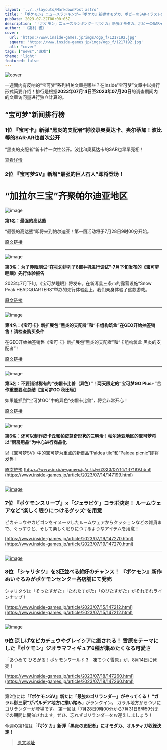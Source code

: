 ```yaml
---
layout: '../../layouts/MarkdownPost.astro'
title: '「ポケモン」ニュースランキング―『ポケカ』新弾オモダカ、ポピーのSARイラストが眩しい！『ポケモンSV』にはゴリランダーが襲来'
pubDate: 2023-07-22T00:00:03Z
description: '「ポケモン」ニュースランキング―『ポケカ』新弾オモダカ、ポピーのSARイラストが眩しい！『ポケモンSV』にはゴリランダーが襲来'
author: '《高村 響》'
cover:
  url: 'https://www.inside-games.jp/imgs/ogp_f/1217192.jpg'
  square: 'https://www.inside-games.jp/imgs/ogp_f/1217192.jpg'
  alt: "cover"
tags: ["news","游戏"]
theme: 'light'
featured: false
---
```


![cover](https://www.inside-games.jp/imgs/ogp_f/1217192.jpg)

一週間内有反响的“宝可梦”系列相关文章是哪些？在Inside“宝可梦”文章中以排行形式简要介绍！排行是根据<b>2023年07月14日至2023年07月20日</b>的调查期间内的文章访问量进行独立计算的。

## “宝可梦”新闻排行榜

### 1位 『宝可卡』新弹“黑炎的支配者”将收录奥莫达卡、奥尔蒂加！波比等的SAR·AR也首次公开

“黑炎的支配者”新卡片一次性公开。波比和奥莫达卡的SAR也早早亮相！

[查看详情](https://www.inside-games.jp/article/2023/07/14/147196.html)

### 2位 『宝可梦SV』新增“最强的巨人石人”即将登场！
# “加拉尔三宝”齐聚帕尔迪亚地区

![image](https://www.inside-games.jp/imgs/zoom/1215650.jpg)

**第1名：最强的高达熊**

“最强的高达熊”即将来到帕尔迪亚！第一回活动将于7月28日9时00分开始。

[原文链接](https://www.inside-games.jp/article/2023/07/17/147237.html)

---

![image](https://www.inside-games.jp/imgs/zoom/1216027.jpg)

**第3名：为了睡眠测试“在枕边排列了8部手机进行调试”-7月下旬发布的《宝可梦睡眠》先行体验报告**

2023年7月下旬，《宝可梦睡眠》将发布。在新泻县三条市的露营设施“Snow Peak HEADQUARTERS”举办的先行体验会上，我们亲身体验了这款游戏。

[原文链接](https://www.inside-games.jp/article/2023/07/14/147200.html)

---

![image](https://www.inside-games.jp/imgs/zoom/1208219.jpg)

**第4名：《宝可卡》新扩展包“黑炎的支配者”和“卡组构筑盒”在GEO开始抽签销售！请检查购买条件**

在GEO开始抽签销售《宝可卡》新扩展包“黑炎的支配者”和“卡组构筑盒 黑炎的支配者”！

[原文链接](https://www.inside-games.jp/article/2023/07/18/147261.html)

---

![image](https://www.inside-games.jp/imgs/zoom/1216027.jpg)

**第5名：不要错过稀有的“夜帽卡比兽（异色）”！两天限定的“宝可梦GO Plus+”合作重要要点总结【宝可梦GO 秋田局】**

如果能抓到“宝可梦GO”中的异色“夜帽卡比兽”，将会非常开心！

[原文链接](https://www.inside-games.jp/article/2023/07/15/147215.html)

---

![image](https://www.inside-games.jp/imgs/zoom/1215906.jpg)

**第6名：还可以制作皮卡丘和帕皮莫奇形状的三明治！帕尔迪亚地区的宝可梦将以“厨房用品”为中心进行商品化**

以《宝可梦SV》中的宝可梦为重点的新商品“Paldea tile”和“Paldea picnic”即将发售！

[原文链接](https://www.inside-games.jp/article/2023/07/14/147199.html)
[https://www.inside-games.jp/article/2023/07/14/147199.html](https://www.inside-games.jp/article/2023/07/14/147199.html)

---

[![image](https://www.inside-games.jp/imgs/zoom/1216618.jpg)](https://www.inside-games.jp/article/2023/07/19/147270.html)

### 7位 『ポケモンスリープ』×「ジェラピケ」コラボ決定！ ルームウェアなど“楽しく眠りにつけるグッズ”を用意

ピカチュウやカビゴンをイメージしたルームウェアからクッションなどの雑貨まで、ぐっすりと、そして楽しく眠りにつけるようなアイテムを用意！

[https://www.inside-games.jp/article/2023/07/19/147270.html](https://www.inside-games.jp/article/2023/07/19/147270.html)

---

[![image](https://www.inside-games.jp/imgs/zoom/1214295.jpg)](https://www.inside-games.jp/article/2023/07/15/147212.html)

### 8位 「シャリタツ」を3匹並べる絶好のチャンス！ 『ポケモン』新作ぬいぐるみがポケモンセンター各店舗にて発売

シャリタツは「そったすがた」「たれたすがた」「のびたすがた」がそれぞれラインナップ！

[https://www.inside-games.jp/article/2023/07/15/147212.html](https://www.inside-games.jp/article/2023/07/15/147212.html)

---

[![image](https://www.inside-games.jp/imgs/zoom/1216505.jpg)](https://www.inside-games.jp/article/2023/07/18/147260.html)

### 9位 涼しげなピカチュウやグレイシアに癒される！ 雪原をテーマにした『ポケモン』ジオラマフィギュア6種が集めたくなる可愛さ

「あつめて ひろがる！ポケモンワールド 3　凍てつく雪原」が、8月14日に発売！

[https://www.inside-games.jp/article/2023/07/18/147260.html](https://www.inside-games.jp/article/2023/07/18/147260.html)

---

第2位には「**『ポケモンSV』新たに「最強のゴリランダー」がやってくる！ “ガラル御三家”がパルデア地方に揃い踏み**」がランクイン。 ガラル地方からついにゴリランダーが登場です。 第一回は「7月28日9時00分から7月31日8時59分までの期間に開催されます。ぜひ、忘れずゴリランダーをお迎えしましょう！

今週の第1位は「**『ポケカ』新弾「黒炎の支配者」にオモダカ、オルティガ収録決定！**

>[原文地址](https://www.inside-games.jp/article/2023/07/22/147335.html)  